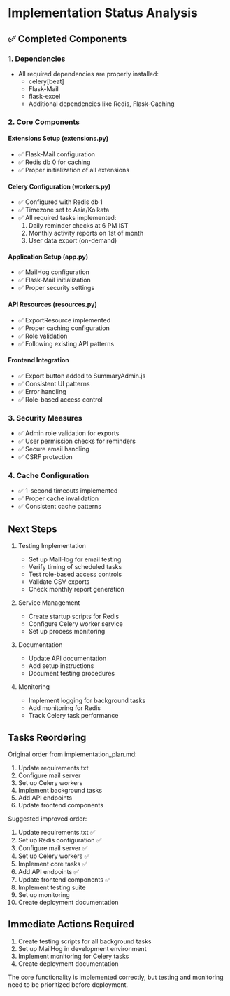 # Implementation Status Analysis

## ✅ Completed Components

### 1. Dependencies
- All required dependencies are properly installed:
  - celery[beat]
  - Flask-Mail
  - flask-excel
  - Additional dependencies like Redis, Flask-Caching

### 2. Core Components

#### Extensions Setup (extensions.py)
- ✅ Flask-Mail configuration
- ✅ Redis db 0 for caching
- ✅ Proper initialization of all extensions

#### Celery Configuration (workers.py)
- ✅ Configured with Redis db 1
- ✅ Timezone set to Asia/Kolkata
- ✅ All required tasks implemented:
  1. Daily reminder checks at 6 PM IST
  2. Monthly activity reports on 1st of month
  3. User data export (on-demand)

#### Application Setup (app.py)
- ✅ MailHog configuration
- ✅ Flask-Mail initialization
- ✅ Proper security settings

#### API Resources (resources.py)
- ✅ ExportResource implemented
- ✅ Proper caching configuration
- ✅ Role validation
- ✅ Following existing API patterns

#### Frontend Integration
- ✅ Export button added to SummaryAdmin.js
- ✅ Consistent UI patterns
- ✅ Error handling
- ✅ Role-based access control

### 3. Security Measures
- ✅ Admin role validation for exports
- ✅ User permission checks for reminders
- ✅ Secure email handling
- ✅ CSRF protection

### 4. Cache Configuration
- ✅ 1-second timeouts implemented
- ✅ Proper cache invalidation
- ✅ Consistent cache patterns

## Next Steps

1. Testing Implementation
   - Set up MailHog for email testing
   - Verify timing of scheduled tasks
   - Test role-based access controls
   - Validate CSV exports
   - Check monthly report generation

2. Service Management
   - Create startup scripts for Redis
   - Configure Celery worker service
   - Set up process monitoring

3. Documentation
   - Update API documentation
   - Add setup instructions
   - Document testing procedures

4. Monitoring
   - Implement logging for background tasks
   - Add monitoring for Redis
   - Track Celery task performance

## Tasks Reordering

Original order from implementation_plan.md:
1. Update requirements.txt
2. Configure mail server
3. Set up Celery workers
4. Implement background tasks
5. Add API endpoints
6. Update frontend components

Suggested improved order:
1. Update requirements.txt ✅
2. Set up Redis configuration ✅
3. Configure mail server ✅
4. Set up Celery workers ✅
5. Implement core tasks ✅
6. Add API endpoints ✅
7. Update frontend components ✅
8. Implement testing suite
9. Set up monitoring
10. Create deployment documentation

## Immediate Actions Required

1. Create testing scripts for all background tasks
2. Set up MailHog in development environment
3. Implement monitoring for Celery tasks
4. Create deployment documentation

The core functionality is implemented correctly, but testing and monitoring need to be prioritized before deployment.
